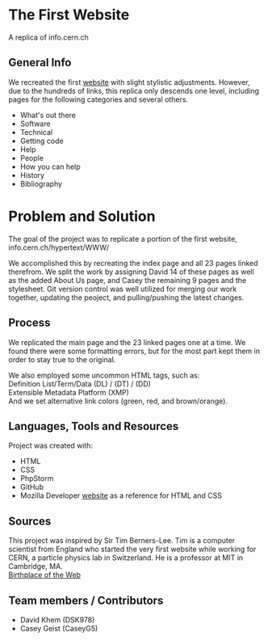 # The First Website
A replica of info.cern.ch

## General Info
We recreated the first [website](http://info.cern.ch/hypertext/WWW/TheProject.html)
 with slight stylistic adjustments. However, due to the hundreds of links, this replica
 only descends one level, including pages for the following categories and several others.

- What's out there
- Software
- Technical
- Getting code
- Help
- People
- How you can help
- History
- Bibliography

# Problem and Solution
The goal of the project was to replicate a portion of the first website, info.cern.ch/hypertext/WWW/

We accomplished this by recreating the index page and all 23 pages linked therefrom. We split the work
by assigning David 14 of these pages as well as the added About Us page, and Casey the remaining 9 pages
and the stylesheet. Git version control was well utilized for merging our work together, updating the peoject,
and pulling/pushing the latest changes.

## Process
We replicated the main page and the 23 linked pages one at a time.  We found there were some
formatting errors, but for the most part kept them in order to stay true to the original.

We also employed some uncommon HTML tags, such as:     
Definition List/Term/Data     (DL) / (DT) / (DD)  
Extensible Metadata Platform  (XMP)  
And we set alternative link colors (green, red, and brown/orange).

## Languages, Tools and Resources
Project was created with:
* HTML
* CSS
* PhpStorm
* GitHub
* Mozilla Developer [website](https://developer.mozilla.org/en-US/docs/Web/HTML/) as a reference for HTML and CSS

## Sources
This project was inspired by Sir Tim Berners-Lee.  Tim is a computer scientist from England who started the very first 
website while working for CERN, a particle physics lab in Switzerland.  He is a professor at MIT in Cambridge, MA.  
[Birthplace of the Web](https://home.cern/science/computing/birth-web)

## Team members / Contributors
* David Khem (DSK978)
* Casey Geist (CaseyG5)

